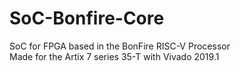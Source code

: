 # SoC-Bonfire-Core

SoC for FPGA based in the BonFire RISC-V Processor<br>
Made for the Artix 7 series 35-T with Vivado 2019.1<br>
